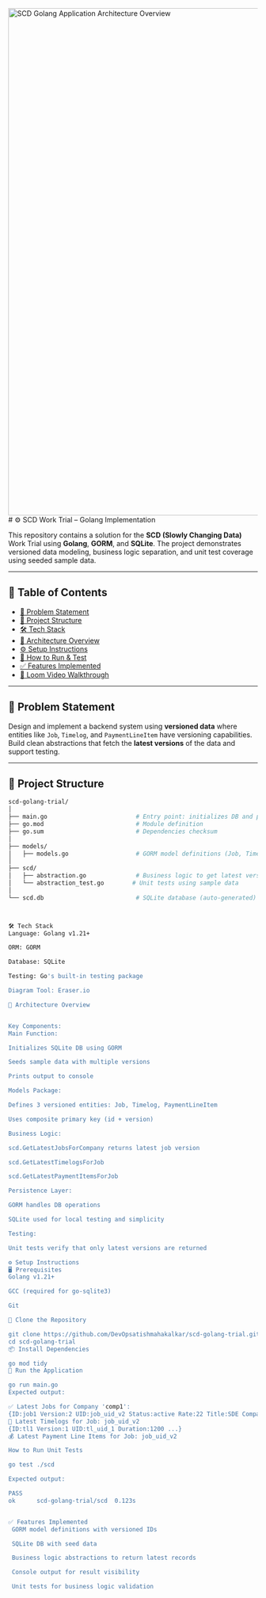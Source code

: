 <img width="1536" height="1024" alt="SCD Golang Application Architecture Overview" src="https://github.com/user-attachments/assets/8c903f24-34d5-4a80-b50b-bed98b6b216c" />
# ⚙️ SCD Work Trial – Golang Implementation

This repository contains a solution for the **SCD (Slowly Changing Data)** Work Trial using **Golang**, **GORM**, and **SQLite**. The project demonstrates versioned data modeling, business logic separation, and unit test coverage using seeded sample data.

---

## 📌 Table of Contents

- [🧠 Problem Statement](#-problem-statement)
- [📂 Project Structure](#-project-structure)
- [🛠️ Tech Stack](#️-tech-stack)
- [🧱 Architecture Overview](#-architecture-overview)
- [⚙️ Setup Instructions](#️-setup-instructions)
- [🧪 How to Run & Test](#-how-to-run--test)
- [✅ Features Implemented](#-features-implemented)
- [📸 Loom Video Walkthrough](#-loom-video-walkthrough)

---

## 🧠 Problem Statement

Design and implement a backend system using **versioned data** where entities like `Job`, `Timelog`, and `PaymentLineItem` have versioning capabilities. Build clean abstractions that fetch the **latest versions** of the data and support testing.

---

## 📂 Project Structure

```bash
scd-golang-trial/
│
├── main.go                         # Entry point: initializes DB and prints results
├── go.mod                          # Module definition
├── go.sum                          # Dependencies checksum
│
├── models/
│   ├── models.go                   # GORM model definitions (Job, Timelog, PaymentLineItem)
│
├── scd/
│   ├── abstraction.go              # Business logic to get latest versions
│   └── abstraction_test.go        # Unit tests using sample data
│
└── scd.db                          # SQLite database (auto-generated)



🛠️ Tech Stack
Language: Golang v1.21+

ORM: GORM

Database: SQLite

Testing: Go's built-in testing package

Diagram Tool: Eraser.io

🧱 Architecture Overview


Key Components:
Main Function:

Initializes SQLite DB using GORM

Seeds sample data with multiple versions

Prints output to console

Models Package:

Defines 3 versioned entities: Job, Timelog, PaymentLineItem

Uses composite primary key (id + version)

Business Logic:

scd.GetLatestJobsForCompany returns latest job version

scd.GetLatestTimelogsForJob

scd.GetLatestPaymentItemsForJob

Persistence Layer:

GORM handles DB operations

SQLite used for local testing and simplicity

Testing:

Unit tests verify that only latest versions are returned

⚙️ Setup Instructions
🖥️ Prerequisites
Golang v1.21+

GCC (required for go-sqlite3)

Git

🧰 Clone the Repository

git clone https://github.com/DevOpsatishmahakalkar/scd-golang-trial.git
cd scd-golang-trial
📦 Install Dependencies

go mod tidy
🚀 Run the Application

go run main.go
Expected output:

✅ Latest Jobs for Company 'comp1':
{ID:job1 Version:2 UID:job_uid_v2 Status:active Rate:22 Title:SDE CompanyID:comp1 ContractorID:cont1}
🔹 Latest Timelogs for Job: job_uid_v2
{ID:tl1 Version:1 UID:tl_uid_1 Duration:1200 ...}
💰 Latest Payment Line Items for Job: job_uid_v2

How to Run Unit Tests

go test ./scd

Expected output:

PASS
ok      scd-golang-trial/scd  0.123s


✅ Features Implemented
 GORM model definitions with versioned IDs

 SQLite DB with seed data

 Business logic abstractions to return latest records

 Console output for result visibility

 Unit tests for business logic validation
